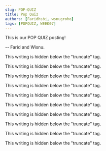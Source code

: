 ```yaml
---
slug: POP-QUIZ
title: Pop Quiz
authors: [Faridhsbi, wsnugroho]
tags: [POPQUIZ, WEEK07]
---
```


This is our POP QUIZ posting!

-- Farid and Wisnu.

<!--truncate-->

This writing is hidden below the "truncate" tag.

This writing is hidden below the "truncate" tag.

This writing is hidden below the "truncate" tag.

This writing is hidden below the "truncate" tag.

This writing is hidden below the "truncate" tag.

This writing is hidden below the "truncate" tag.

This writing is hidden below the "truncate" tag.

This writing is hidden below the "truncate" tag.

This writing is hidden below the "truncate" tag.

This writing is hidden below the "truncate" tag.

